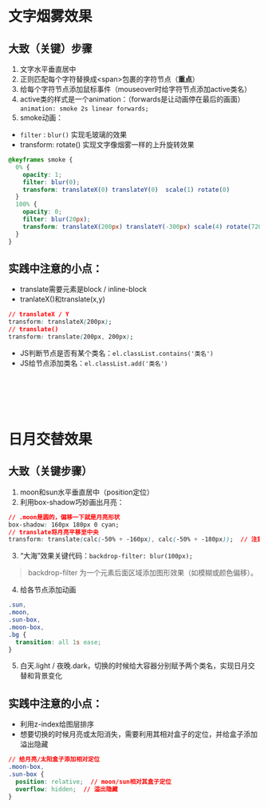 # 文字烟雾效果
## 大致（关键）步骤
1. 文字水平垂直居中
2. 正则匹配每个字符替换成\<span>包裹的字符节点（**重点**）
3. 给每个字符节点添加鼠标事件（mouseover时给字符节点添加active类名）
4. active类的样式是一个animation：（forwards是让动画停在最后的画面）
`animation: smoke 2s linear forwards;` 
5. smoke动画：
- `filter：blur()`   实现毛玻璃的效果
- transform: rotate()  实现文字像烟雾一样的上升旋转效果
```css
@keyframes smoke {
  0% {
    opacity: 1;
    filter: blur(0);
    transform: translateX(0) translateY(0)  scale(1) rotate(0)
  }
  100% {
    opacity: 0;
    filter: blur(20px);
    transform: translateX(200px) translateY(-300px) scale(4) rotate(720deg)
  }
}
```
## 实践中注意的小点：
- translate需要元素是block / inline-block
- tranlateX()和translate(x,y)
```css
// translateX / Y
transform: translateX(200px);
// translate()
transform: translate(200px, 200px);
```
- JS判断节点是否有某个类名：`el.classList.contains('类名')` 
- JS给节点添加类名：`el.classList.add('类名')` 
<br/>
<br/>
<br/>
<br/>

# 日月交替效果
## 大致（关键步骤）
1. moon和sun水平垂直居中（position定位）
2. 利用box-shadow巧妙画出月亮：
```css
// .moon是圆的，偏移一下就是月亮形状
box-shadow: 160px 180px 0 cyan;  
// translate将月亮平移至中央
transform: translate(calc(-50% + -160px), calc(-50% + -180px));  // 注意这里要计算一下偏移位置
```
3. “大海”效果关键代码：`backdrop-filter: blur(100px);` 
> backdrop-filter 为一个元素后面区域添加图形效果（如模糊或颜色偏移）。
4. 给各节点添加动画
```css
.sun,
.moon,
.sun-box,
.moon-box,
.bg {
  transition: all 1s ease;
}
```
5. 白天.light   /   夜晚.dark，切换的时候给大容器分别赋予两个类名，实现日月交替和背景变化

## 实践中注意的小点：
- 利用z-index给图层排序
- 想要切换的时候月亮或太阳消失，需要利用其相对盒子的定位，并给盒子添加溢出隐藏
```css
// 给月亮/太阳盒子添加相对定位
.moon-box, 
.sun-box {
  position: relative;  // moon/sun相对其盒子定位
  overflow: hidden;  // 溢出隐藏
}
```
